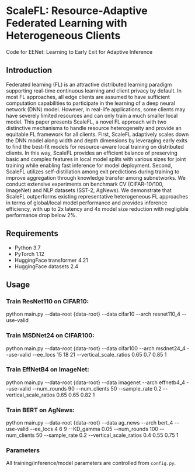 # ScaleFL: Resource-Adaptive Federated Learning with Heterogeneous Clients

Code for EENet: Learning to Early Exit for Adaptive Inference

## Introduction

Federated learning (FL) is an attractive distributed learning paradigm supporting real-time continuous learning and client privacy by default. In most FL approaches, all edge clients are assumed to have sufficient computation capabilities to participate in the learning of a deep neural network (DNN) model. However, in real-life applications, some clients may have severely limited resources and can only train a much smaller local model. This paper presents ScaleFL, a novel FL approach with two distinctive mechanisms to handle resource heterogeneity and provide an equitable FL framework for all clients. First, ScaleFL adaptively scales down the DNN model along width and depth dimensions by leveraging early exits to find the best-fit models for resource-aware local training on distributed clients. In this way, ScaleFL provides an efficient balance of preserving basic and complex features in local model splits with various sizes for joint training while enabling fast inference for model deployment. Second, ScaleFL utilizes self-distillation among exit predictions during training to improve aggregation through knowledge transfer among subnetworks. We conduct extensive experiments on benchmark CV (CIFAR-10/100, ImageNet) and NLP datasets (SST-2, AgNews). We demonstrate that ScaleFL outperforms existing representative heterogeneous FL approaches in terms of global/local model performance and provides inference efficiency, with up to 2x latency and 4x model size reduction with negligible performance drop below 2%.

## Requirements
* Python 3.7
* PyTorch 1.12
* HuggingFace transformer 4.21
* HuggingFace datasets 2.4

## Usage

### Train ResNet110 on CIFAR10:
python main.py --data-root {data-root} --data cifar10 --arch resnet110_4 --use-valid 

### Train MSDNet24 on CIFAR100:
python main.py --data-root {data-root} --data cifar100 --arch msdnet24_4 --use-valid --ee_locs 15 18 21 --vertical_scale_ratios 0.65 0.7 0.85 1

### Train EffNetB4 on ImageNet:
python main.py --data-root {data-root} --data imagenet --arch effnetb4_4 --use-valid --num_rounds 90 --num_clients 50 --sample_rate 0.2 --vertical_scale_ratios 0.65 0.65 0.82 1

### Train BERT on AgNews:
python main.py --data-root {data-root} --data ag_news --arch bert_4 --use-valid --ee_locs 4 6 9 --KD_gamma 0.05 --num_rounds 100 --num_clients 50 --sample_rate 0.2 --vertical_scale_ratios 0.4 0.55 0.75 1

### Parameters

All training/inference/model parameters are controlled from ``config.py``.